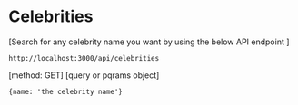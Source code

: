 # Celebrities

[Search for any celebrity name you want by using the below API endpoint ]
```
http://localhost:3000/api/celebrities
```
[method: GET]
[query or pqrams object]
```
{name: 'the celebrity name'}
```